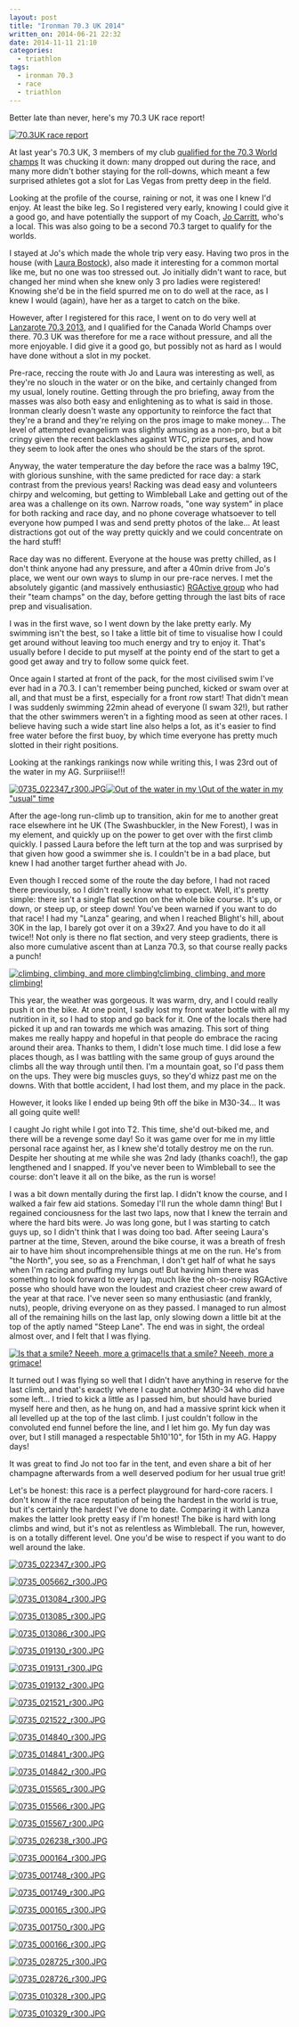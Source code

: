 ```yaml
---
layout: post
title: "Ironman 70.3 UK 2014"
written_on: 2014-06-21 22:32
date: 2014-11-11 21:10
categories:
  - triathlon
tags:
  - ironman 70.3
  - race
  - triathlon
---
```

Better late than never, here's my 70.3 UK race report!

<p class="attachement"><a href="{{ "0735_014842.JPG" | image_path | cdn }}" title="70.3UK race report" rel="lightbox[2014-06-21]"><img src="{{ "0735_014842_r300.JPG" | image_path | cdn }}" alt="70.3UK race report" /></a></p>

At last year's 70.3 UK, 3 members of my club [qualified for the 70.3 World champs](http://www.d3triathlon.com/2013/08/25/d3-goes-to-vegas-ironman-70-3-world-championships/) It was chucking it down: many dropped out during the race, and many more didn't bother staying for the roll-downs, which meant a few surprised athletes got a slot for Las Vegas from pretty deep in the field.

Looking at the profile of the course, raining or not, it was one I knew I'd enjoy. At least the bike leg. So I registered very early, knowing I could give it a good go, and have potentially the support of my Coach, [Jo Carritt](https://twitter.com/jo_carritt), who's a local. This was also going to be a second 70.3 target to qualify for the worlds.

<!--more-->
I stayed at Jo's which made the whole trip very easy. Having two pros in the house (with [Laura Bostock](https://twitter.com/laurabostock13)), also made it interesting for a common mortal like me, but no one was too stressed out. Jo initially didn't want to race, but changed her mind when she knew only 3 pro ladies were registered! Knowing she'd be in the field spurred me on to do well at the race, as I knew I would (again), have her as a target to catch on the bike.

However, after I registered for this race, I went on to do very well at [Lanzarote 70.3 2013](/lanzarote-70-3-2013-hot-windy-hard-yet-the-perfect-end/), and I qualified for the Canada World Champs over there. 70.3 UK was therefore for me a race without pressure, and all the more enjoyable. I did give it a good go, but possibly not as hard as I would have done without a slot in my pocket.

Pre-race, reccing the route with Jo and Laura was interesting as well, as they're no slouch in the water or on the bike, and certainly changed from my usual, lonely routine. Getting through the pro briefing, away from the masses was also both easy and enlightening as to what is said in those. Ironman clearly doesn't waste any opportunity to reinforce the fact that they're a brand and they're relying on the pros image to make money... The level of attempted evangelism was slightly amusing as a non-pro, but a bit cringy given the recent backlashes against WTC, prize purses, and how they seem to look after the ones who should be the stars of the sprot.

Anyway, the water temperature the day before the race was a balmy 19C, with glorious sunshine, with the same predicted for race day: a stark contrast from the previous years!
Racking was dead easy and volunteers chirpy and welcoming, but getting to Wimbleball Lake and getting out of the area was a challenge on its own. Narrow roads, "one way system" in place for both racking and race day, and no phone coverage whatsoever to tell everyone how pumped I was and send pretty photos of the lake... At least distractions got out of the way pretty quickly and we could concentrate on the hard stuff!

Race day was no different. Everyone at the house was pretty chilled, as I don't think anyone had any pressure, and after a 40min drive from Jo's place, we went our own ways to slump in our pre-race nerves.
I met the absolutely gigantic (and massively enthusiastic) [RGActive group](http://www.rgactive.com) who had their "team champs" on the day, before getting through the last bits of race prep and visualisation.

I was in the first wave, so I went down by the lake pretty early. My swimming isn't the best, so I take a little bit of time to visualise how I could get around without leaving too much energy and try to enjoy it.
That's usually before I decide to put myself at the pointy end of the start to get a good get away and try to follow some quick feet.

Once again I started at front of the pack, for the most civilised swim I've ever had in a 70.3. I can't remember being punched, kicked or swam over at all, and that must be a first, especially for a front row start! That didn't mean I was suddenly swimming 22min ahead of everyone (I swam 32!), but rather that the other swimmers weren't in a fighting mood as seen at other races.
I believe having such a wide start line also helps a lot, as it's easier to find free water before the first buoy, by which time everyone has pretty much slotted in their right positions.

Looking at the rankings rankings now while writing this, I was 23rd out of the water in my AG. Surpriiise!!!

<p class="attachement"><a href="{{ "0735_022347.JPG" | image_path | cdn }}" title="Out of the water in my "usual" time" rel="lightbox[2014-06-21]"><img src="{{ "0735_022347_r500.JPG" | image_path | cdn }}" alt="0735_022347_r300.JPG" /><img src="{{ "barcelona.jpg" | image_path | cdn }}" alt="Out of the water in my \"usual\" time" /><span>Out of the water in my "usual" time</span></a></p>

After the age-long run-climb up to transition, akin for me to another great race elsewhere int he UK (The Swashbuckler, in the New Forest), I was in my element, and quickly up on the power to get over with the first climb quickly.
I passed Laura before the left turn at the top and was surprised by that given how good a swimmer she is. I couldn't be in a bad place, but knew I had another target further ahead with Jo.

Even though I recced some of the route the day before, I had not raced there previously, so I didn't really know what to expect. Well, it's pretty simple: there isn't a single flat section on the whole bike course. It's up, or down, or steep up, or steep down! You've been warned if you want to do that race!
I had my "Lanza" gearing, and when I reached Blight's hill, about 30K in the lap, I barely got over it on a 39x27. And you have to do it all twice!!
Not only is there no flat section, and very steep gradients, there is also more cumulative ascent than at Lanza 70.3, so that course really packs a punch!

<p class="attachement"><a href="{{ "0735_013084.JPG" | image_path | cdn }}" title="climbing, climbing, and more climbing!" rel="lightbox[2014-06-21]"><img src="{{ "0735_013084_r500.JPG" | image_path | cdn }}" alt="climbing, climbing, and more climbing!" /><span>climbing, climbing, and more climbing!</span></a></p>

This year, the weather was gorgeous. It was warm, dry, and I could really push it on the bike.
At one point, I sadly lost my front water bottle with all my nutrition in it, so I had to stop and go back for it.
One of the locals there had picked it up and ran towards me which was amazing. This sort of thing makes me really happy and hopeful in that people do embrace the racing around their area. Thanks to them, I didn't lose much time.
I did lose a few places though, as I was battling with the same group of guys around the climbs all the way through until then. I'm a mountain goat, so I'd pass them on the ups. They were big muscles guys, so they'd whizz past me on the downs. With that bottle accident, I had lost them, and my place in the pack.

However, it looks like I ended up being 9th off the bike in M30-34... It was all going quite well!

I caught Jo right while I got into T2. This time, she'd out-biked me, and there will be a revenge some day! So it was game over for me in my little personal race against her, as I knew she'd totally destroy me on the run.
Despite her shouting at me while she was 2nd lady (thanks coach!), the gap lengthened and I snapped.
If you've never been to Wimbleball to see the course: don't leave it all on the bike, as the run is worse!

I was a bit down mentally during the first lap. I didn't know the course, and I walked a fair few aid stations. Someday I'll run the whole damn thing! But I regained conciousness for the last two laps, now that I knew the terrain and where the hard bits were. Jo was long gone, but I was starting to catch guys up, so I didn't think that I was doing too bad.
After seeing Laura's partner at the time, Steven, around the bike course, it was a breath of fresh air to have him shout incomprehensible things at me on the run. He's from "the North", you see, so as a Frenchman, I don't get half of what he says when I'm racing and puffing my lungs out!
But having him there was something to look forward to every lap, much like the oh-so-noisy RGActive posse who should have won the loudest and craziest cheer crew award of the year at that race. I've never seen so many enthusiastic (and frankly, nuts), people, driving everyone on as they passed.
I managed to run almost all of the remaining hills on the last lap, only slowing down a little bit at the top of the aptly named "Steep Lane". The end was in sight, the ordeal almost over, and I felt that I was flying.


<p class="attachement"><a href="{{ "0735_015567.JPG" | image_path | cdn }}" title="Is that a smile? Neeeh, more a grimace!" rel="lightbox[2014-06-21]"><img src="{{ "0735_015567_r500.JPG" | image_path | cdn }}" alt="Is that a smile? Neeeh, more a grimace!" /><span>Is that a smile? Neeeh, more a grimace!</span></a></p>

It turned out I was flying so well that I didn't have anything in reserve for the last climb, and that's exactly where I caught another M30-34 who did have some left... I tried to kick a little as I passed him, but should have buried myself here and then, as he hung on, and had a massive sprint kick when it all levelled up at the top of the last climb. I just couldn't follow in the convoluted end funnel before the line, and I let him go. My fun day was over, but I still managed a respectable 5h10'10", for 15th in my AG. Happy days!

It was great to find Jo not too far in the tent, and even share a bit of her champagne afterwards from a well deserved podium for her usual true grit!

Let's be honest: this race is a perfect playground for hard-core racers. I don't know if the race reputation of being the hardest in the world is true, but it's certainly the hardest I've done to date. Comparing it with Lanza makes the latter look pretty easy if I'm honest! The bike is hard with long climbs and wind, but it's not as relentless as Wimbleball. The run, however, is on a totally different level. One you'd be wise to respect if you want to do well around the lake.

<div class="gallery">
    <dl class='gallery-item'>
        <dt class='gallery-icon attachement'>
            <a href="{{ "0735_022347.JPG" | image_path | cdn }}" title="0735_022347_r300.JPG" rel="lightbox[2014-06-21]"><img src="{{ "0735_022347_r300.JPG" | image_path | cdn }}" alt="0735_022347_r300.JPG" /></a>
        </dt>
    </dl>
    <dl class='gallery-item'>
        <dt class='gallery-icon attachement'>
            <a href="{{ "0735_005662.JPG" | image_path | cdn }}" title="0735_005662_r300.JPG" rel="lightbox[2014-06-21]"><img src="{{ "0735_005662_r300.JPG" | image_path | cdn }}" alt="0735_005662_r300.JPG" /></a>
        </dt>
    </dl>
    <dl class='gallery-item'>
        <dt class='gallery-icon attachement'>
            <a href="{{ "0735_013084.JPG" | image_path | cdn }}" title="0735_013084_r300.JPG" rel="lightbox[2014-06-21]"><img src="{{ "0735_013084_r300.JPG" | image_path | cdn }}" alt="0735_013084_r300.JPG" /></a>
        </dt>
    </dl>
    <dl class='gallery-item'>
        <dt class='gallery-icon attachement'>
            <a href="{{ "0735_013085.JPG" | image_path | cdn }}" title="0735_013085_r300.JPG" rel="lightbox[2014-06-21]"><img src="{{ "0735_013085_r300.JPG" | image_path | cdn }}" alt="0735_013085_r300.JPG" /></a>
        </dt>
    </dl>
    <dl class='gallery-item'>
        <dt class='gallery-icon attachement'>
            <a href="{{ "0735_013086.JPG" | image_path | cdn }}" title="0735_013086_r300.JPG" rel="lightbox[2014-06-21]"><img src="{{ "0735_013086_r300.JPG" | image_path | cdn }}" alt="0735_013086_r300.JPG" /></a>
        </dt>
    </dl>
    <dl class='gallery-item'>
        <dt class='gallery-icon attachement'>
            <a href="{{ "0735_019130.JPG" | image_path | cdn }}" title="0735_019130_r300.JPG" rel="lightbox[2014-06-21]"><img src="{{ "0735_019130_r300.JPG" | image_path | cdn }}" alt="0735_019130_r300.JPG" /></a>
        </dt>
    </dl>
    <dl class='gallery-item'>
        <dt class='gallery-icon attachement'>
            <a href="{{ "0735_019131.JPG" | image_path | cdn }}" title="0735_019131_r300.JPG" rel="lightbox[2014-06-21]"><img src="{{ "0735_019131_r300.JPG" | image_path | cdn }}" alt="0735_019131_r300.JPG" /></a>
        </dt>
    </dl>
    <dl class='gallery-item'>
        <dt class='gallery-icon attachement'>
            <a href="{{ "0735_019132.JPG" | image_path | cdn }}" title="0735_019132_r300.JPG" rel="lightbox[2014-06-21]"><img src="{{ "0735_019132_r300.JPG" | image_path | cdn }}" alt="0735_019132_r300.JPG" /></a>
        </dt>
    </dl>
    <dl class='gallery-item'>
        <dt class='gallery-icon attachement'>
            <a href="{{ "0735_021521.JPG" | image_path | cdn }}" title="0735_021521_r300.JPG" rel="lightbox[2014-06-21]"><img src="{{ "0735_021521_r300.JPG" | image_path | cdn }}" alt="0735_021521_r300.JPG" /></a>
        </dt>
    </dl>
    <dl class='gallery-item'>
        <dt class='gallery-icon attachement'>
            <a href="{{ "0735_021522.JPG" | image_path | cdn }}" title="0735_021522_r300.JPG" rel="lightbox[2014-06-21]"><img src="{{ "0735_021522_r300.JPG" | image_path | cdn }}" alt="0735_021522_r300.JPG" /></a>
        </dt>
    </dl>
    <dl class='gallery-item'>
        <dt class='gallery-icon attachement'>
            <a href="{{ "0735_014840.JPG" | image_path | cdn }}" title="0735_014840_r300.JPG" rel="lightbox[2014-06-21]"><img src="{{ "0735_014840_r300.JPG" | image_path | cdn }}" alt="0735_014840_r300.JPG" /></a>
        </dt>
    </dl>
    <dl class='gallery-item'>
        <dt class='gallery-icon attachement'>
            <a href="{{ "0735_014841.JPG" | image_path | cdn }}" title="0735_014841_r300.JPG" rel="lightbox[2014-06-21]"><img src="{{ "0735_014841_r300.JPG" | image_path | cdn }}" alt="0735_014841_r300.JPG" /></a>
        </dt>
    </dl>
    <dl class='gallery-item'>
        <dt class='gallery-icon attachement'>
            <a href="{{ "0735_014842.JPG" | image_path | cdn }}" title="0735_014842_r300.JPG" rel="lightbox[2014-06-21]"><img src="{{ "0735_014842_r300.JPG" | image_path | cdn }}" alt="0735_014842_r300.JPG" /></a>
        </dt>
    </dl>
    <dl class='gallery-item'>
        <dt class='gallery-icon attachement'>
            <a href="{{ "0735_015565.JPG" | image_path | cdn }}" title="0735_015565_r300.JPG" rel="lightbox[2014-06-21]"><img src="{{ "0735_015565_r300.JPG" | image_path | cdn }}" alt="0735_015565_r300.JPG" /></a>
        </dt>
    </dl>
    <dl class='gallery-item'>
        <dt class='gallery-icon attachement'>
            <a href="{{ "0735_015566.JPG" | image_path | cdn }}" title="0735_015566_r300.JPG" rel="lightbox[2014-06-21]"><img src="{{ "0735_015566_r300.JPG" | image_path | cdn }}" alt="0735_015566_r300.JPG" /></a>
        </dt>
    </dl>
    <dl class='gallery-item'>
        <dt class='gallery-icon attachement'>
            <a href="{{ "0735_015567.JPG" | image_path | cdn }}" title="0735_015567_r300.JPG" rel="lightbox[2014-06-21]"><img src="{{ "0735_015567_r300.JPG" | image_path | cdn }}" alt="0735_015567_r300.JPG" /></a>
        </dt>
    </dl>
    <dl class='gallery-item'>
        <dt class='gallery-icon attachement'>
            <a href="{{ "0735_026238.JPG" | image_path | cdn }}" title="0735_026238_r300.JPG" rel="lightbox[2014-06-21]"><img src="{{ "0735_026238_r300.JPG" | image_path | cdn }}" alt="0735_026238_r300.JPG" /></a>
        </dt>
    </dl>
    <dl class='gallery-item'>
        <dt class='gallery-icon attachement'>
            <a href="{{ "0735_000164.JPG" | image_path | cdn }}" title="0735_000164_r300.JPG" rel="lightbox[2014-06-21]"><img src="{{ "0735_000164_r300.JPG" | image_path | cdn }}" alt="0735_000164_r300.JPG" /></a>
        </dt>
    </dl>
    <dl class='gallery-item'>
        <dt class='gallery-icon attachement'>
            <a href="{{ "0735_001748.JPG" | image_path | cdn }}" title="0735_001748_r300.JPG" rel="lightbox[2014-06-21]"><img src="{{ "0735_001748_r300.JPG" | image_path | cdn }}" alt="0735_001748_r300.JPG" /></a>
        </dt>
    </dl>
    <dl class='gallery-item'>
        <dt class='gallery-icon attachement'>
            <a href="{{ "0735_001749.JPG" | image_path | cdn }}" title="0735_001749_r300.JPG" rel="lightbox[2014-06-21]"><img src="{{ "0735_001749_r300.JPG" | image_path | cdn }}" alt="0735_001749_r300.JPG" /></a>
        </dt>
    </dl>
    <dl class='gallery-item'>
        <dt class='gallery-icon attachement'>
            <a href="{{ "0735_000165.JPG" | image_path | cdn }}" title="0735_000165_r300.JPG" rel="lightbox[2014-06-21]"><img src="{{ "0735_000165_r300.JPG" | image_path | cdn }}" alt="0735_000165_r300.JPG" /></a>
        </dt>
    </dl>
    <dl class='gallery-item'>
        <dt class='gallery-icon attachement'>
            <a href="{{ "0735_001750.JPG" | image_path | cdn }}" title="0735_001750_r300.JPG" rel="lightbox[2014-06-21]"><img src="{{ "0735_001750_r300.JPG" | image_path | cdn }}" alt="0735_001750_r300.JPG" /></a>
        </dt>
    </dl>
    <dl class='gallery-item'>
        <dt class='gallery-icon attachement'>
            <a href="{{ "0735_000166.JPG" | image_path | cdn }}" title="0735_000166_r300.JPG" rel="lightbox[2014-06-21]"><img src="{{ "0735_000166_r300.JPG" | image_path | cdn }}" alt="0735_000166_r300.JPG" /></a>
        </dt>
    </dl>
    <dl class='gallery-item'>
        <dt class='gallery-icon attachement'>
            <a href="{{ "0735_028725.JPG" | image_path | cdn }}" title="0735_028725_r300.JPG" rel="lightbox[2014-06-21]"><img src="{{ "0735_028725_r300.JPG" | image_path | cdn }}" alt="0735_028725_r300.JPG" /></a>
        </dt>
    </dl>
    <dl class='gallery-item'>
        <dt class='gallery-icon attachement'>
            <a href="{{ "0735_028726.JPG" | image_path | cdn }}" title="0735_028726_r300.JPG" rel="lightbox[2014-06-21]"><img src="{{ "0735_028726_r300.JPG" | image_path | cdn }}" alt="0735_028726_r300.JPG" /></a>
        </dt>
    </dl>
    <dl class='gallery-item'>
        <dt class='gallery-icon attachement'>
            <a href="{{ "0735_010328.JPG" | image_path | cdn }}" title="0735_010328_r300.JPG" rel="lightbox[2014-06-21]"><img src="{{ "0735_010328_r300.JPG" | image_path | cdn }}" alt="0735_010328_r300.JPG" /></a>
        </dt>
    </dl>
    <dl class='gallery-item'>
        <dt class='gallery-icon attachement'>
            <a href="{{ "0735_010329.JPG" | image_path | cdn }}" title="0735_010329_r300.JPG" rel="lightbox[2014-06-21]"><img src="{{ "0735_010329_r300.JPG" | image_path | cdn }}" alt="0735_010329_r300.JPG" /></a>
        </dt>
    </dl>
</div>
